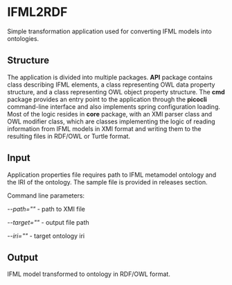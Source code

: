 # IFML2RDF

Simple transformation application used for converting IFML models into ontologies.

## Structure
The application is divided into multiple packages. **API** package contains class describing IFML elements, a class representing OWL data property structure, and a class representing OWL object property structure.
The **cmd** package provides an entry point to the application through the **picocli** command-line interface and also implements spring configuration loading. Most of the logic resides in **core** package, with an XMI parser class and OWL modifier class, which are classes implementing the logic of reading information from IFML models in XMI format and writing them to the resulting files in RDF/OWL or Turtle format.

## Input
Application properties file requires path to IFML metamodel ontology and the IRI of the ontology.
The sample file is provided in releases section.

Command line parameters:

*--path=""*  - path to XMI file

*--target=""* - output file path

*--iri=""* - target ontology iri

## Output
IFML model transformed to ontology in RDF/OWL format.
